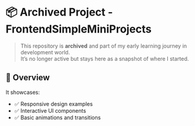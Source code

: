 # 📦 Archived Project - FrontendSimpleMiniProjects

> This repository is **archived** and part of my early learning journey in development world.  
> It’s no longer active but stays here as a snapshot of where I started.

## 🚀 Overview
It showcases:
- ✅ Responsive design examples
- ✅ Interactive UI components
- ✅ Basic animations and transitions
